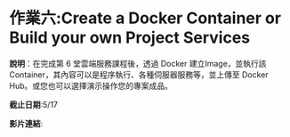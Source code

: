 # 作業六:Create a Docker Container or Build your own Project Services

**說明**：在完成第 6 堂雲端服務課程後，透過 Docker 建立Image，並執行該 Container，其內容可以是程序執行、各種伺服器服務等，並上傳至 Docker Hub。或您也可以選擇演示操作您的專案成品。

**截止日期**:5/17

**影片連結**:
